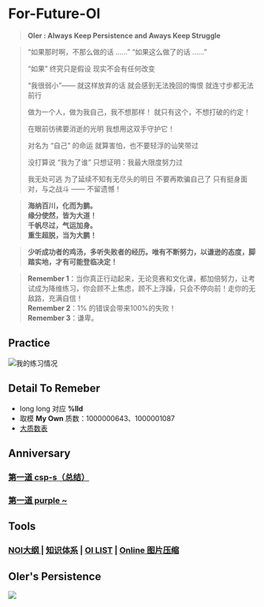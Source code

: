 # For-Future-OI
> **OIer : Always Keep Persistence and Aways Keep Struggle**

> “如果那时啊，不那么做的话 ……”
> “如果这么做了的话 ……”
> 
> “如果” 终究只是假设
> 现实不会有任何改变
> 
> “我很弱小”—— 就这样放弃的话
> 就会感到无法挽回的悔恨
> 就连寸步都无法前行
> 
> 做为一个人，做为我自己，我不想那样！
> 就只有这个，不想打破的约定！
> 
> 在眼前彷彿要消逝的光明
> 我想用这双手守护它！
> 
> 对名为 “自己” 的命运
> 就算害怕，也不要轻浮的讪笑带过
> 
> 没打算说 “我为了谁”
> 只想证明：我最大限度努力过
> 
> 我无处可逃
> 为了延续不知有无尽头的明日
> 不要再欺骗自己了
> 只有挺身面对，与之战斗 —— 不留遗憾！

>  **海纳百川，化而为鹏。  
>  缘分使然，皆为大道！  
> 千帆尽过，气运加身。  
> 重生超脱，当为大鹏！**

> **少听成功者的鸡汤，多听失败者的经历。唯有不断努力，以谦逊的态度，脚踏实地，才有可能登临决定！**

> **Remember 1**：当你真正行动起来，无论竞赛和文化课，都加倍努力，让考试成为降维练习，你会顾不上焦虑，顾不上浮躁，只会不停向前！走你的无敌路，充满自信！  
**Remember 2**：1% 的错误会带来100%的失败！   
**Remember 3**：谦卑。

## Practice
![我的练习情况](https://luogu-card.vercel.app/practice?id=457492&dark_mode=true&disable_cache=true)

## Detail To Remeber
- long long 对应 **%lld**
- 取模 **My Own** 质数：1000000643、1000001087
- [大质数表](https://www.cnblogs.com/ljxtt/p/13514346.html)

## Anniversary
### [第一道 csp-s（总结）](https://www.luogu.com.cn/problem/P7913)
### [第一道 purple ~](https://www.luogu.com.cn/problem/P3265)

## Tools
### [NOI大纲 ](https://www.noi.cn/upload/resources/file/2023/03/15/1fa58eac9c412e01ce3c89c761058a43.pdf)| [知识体系](https://www.cnblogs.com/hadilo/p/5840434.html) | [ OI LIST](https://i.loli.net/2020/08/20/bF2jBmzREunIe5w.png) | [Online 图片压缩](https://www.bejson.com/ui/compress_img/)

## OIer's Persistence
![](https://i.loli.net/2018/10/26/5bd32d17a163e.png)

